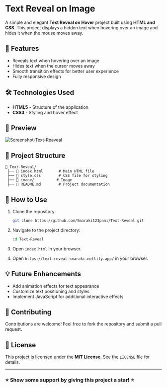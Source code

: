 # Text Reveal on Image

A simple and elegant **Text Reveal on Hover** project built using **HTML and CSS**. This project displays a hidden text when hovering over an image and hides it when the mouse moves away.

## 🚀 Features

- Reveals text when hovering over an image
- Hides text when the cursor moves away
- Smooth transition effects for better user experience
- Fully responsive design

## 🛠️ Technologies Used

- **HTML5** - Structure of the application
- **CSS3** - Styling and hover effect

## 📸 Preview
![Screenshot-Text-Reaveal](https://github.com/user-attachments/assets/085ba8dd-0b06-4a9c-b47a-ec5bc467ef2b)

## 📂 Project Structure

```
📁 Text-Reveal/
 ├── 📄 index.html       # Main HTML file
 ├── 📄 style.css        # CSS file for styling
 ├── 📁 image/          # Image
 ├── 📄 README.md        # Project documentation
```

## 🎯 How to Use

1. Clone the repository:
   ```sh
   git clone https://github.com/Smaraki123pani/Text-Reveal.git
   ```
2. Navigate to the project directory:
   ```sh
   cd Text-Reveal
   ```
3. Open `index.html` in your browser.

4. Open `https://text-reveal-smaraki.netlify.app/` in your browser.

## 💡 Future Enhancements

- Add animation effects for text appearance
- Customize text positioning and styles
- Implement JavaScript for additional interactive effects

## 🙌 Contributing

Contributions are welcome! Feel free to fork the repository and submit a pull request.

## 📜 License

This project is licensed under the **MIT License**. See the `LICENSE` file for details.

---

### ⭐ Show some support by giving this project a star! ⭐


